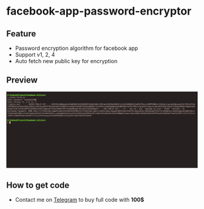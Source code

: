 # facebook-app-password-encryptor
## Feature
- Password encryption algorithm for facebook app
- Support v1, 2, 4
- Auto fetch new public key for encryption
## Preview
![preview](preview.png)

## How to get code
- Contact me on [Telegram]([https:/123:90](https://t.me/phoggq)) to buy full code with **100$**

